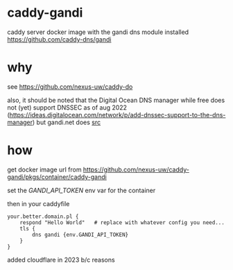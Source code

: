 # caddy-gandi
caddy server docker image with the gandi dns module installed https://github.com/caddy-dns/gandi

# why
see https://github.com/nexus-uw/caddy-do

also, it should be noted that the Digital Ocean DNS manager while free does not (yet) support DNSSEC as of aug 2022 (https://ideas.digitalocean.com/network/p/add-dnssec-support-to-the-dns-manager) but gandi.net does [src](https://docs.gandi.net/en/domain_names/advanced_users/dnssec.html#how-to-install-dnssec-on-your-domain-name-with-external-nameservers)


# how
get docker image url from https://github.com/nexus-uw/caddy-gandi/pkgs/container/caddy-gandi

set the *GANDI_API_TOKEN* env var for the container

then in your caddyfile
  
```
your.better.domain.pl {
	respond "Hello World"	# replace with whatever config you need...
	tls {
		dns gandi {env.GANDI_API_TOKEN}
	}
}
```

added cloudflare in 2023 b/c reasons


